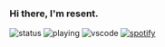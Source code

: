 ### Hi there, I'm resent.
![status](https://api.statusbadges.me/badge/status/392318365357834240?style=for-the-badge) ![playing](https://api.statusbadges.me/badge/playing/385924029154066442?style=for-the-badge) ![vscode](https://api.statusbadges.me/badge/vscode/385924029154066442?style=for-the-badge) [![spotify](https://api.statusbadges.me/badge/spotify/385924029154066442?style=for-the-badge)](https://api.statusbadges.me/openspotify/385924029154066442)
